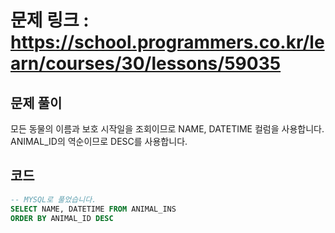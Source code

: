 # 문제 링크 : https://school.programmers.co.kr/learn/courses/30/lessons/59035

## 문제 풀이 
모든 동물의 이름과 보호 시작일을 조회이므로 NAME, DATETIME 컬럼을 사용합니다.<br/>
ANIMAL_ID의 역순이므로 DESC를 사용합니다.


## 코드
```sql
-- MYSQL로 풀었습니다.
SELECT NAME, DATETIME FROM ANIMAL_INS
ORDER BY ANIMAL_ID DESC
```